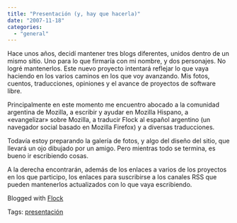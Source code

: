 ```yaml
---
title: "Presentación (y, hay que hacerla)"
date: "2007-11-18"
categories: 
  - "general"
---
```


Hace unos años, decidí­ mantener tres blogs diferentes, unidos dentro de un mismo sitio. Uno para lo que firmarí­a con mi nombre, y dos personajes. No logré mantenerlos. Este nuevo proyecto intentará reflejar lo que vaya haciendo en los varios caminos en los que voy avanzando. Mis fotos, cuentos, traducciones, opiniones y el avance de proyectos de software libre.

Principalmente en este momento me encuentro abocado a la comunidad argentina de Mozilla, a escribir y ayudar en Mozilla Hispano, a «evangelizar» sobre Mozilla, a traducir Flock al español argentino (un navegador social basado en Mozilla Firefox) y a diversas traducciones.

Todaví­a estoy preparando la galerí­a de fotos, y algo del diseño del sitio, que llevará un ojo dibujado por un amigo. Pero mientras todo se termina, es bueno ir escribiendo cosas.

A la derecha encontrarán, además de los enlaces a varios de los proyectos en los que participo, los enlaces para suscribirse a los canales RSS que pueden mantenerlos actualizados con lo que vaya escribiendo.

Blogged with [Flock](http://www.flock.com/blogged-with-flock "Flock")

Tags: [presentación](http://technorati.com/tag/presentaci%C3%B3n)

